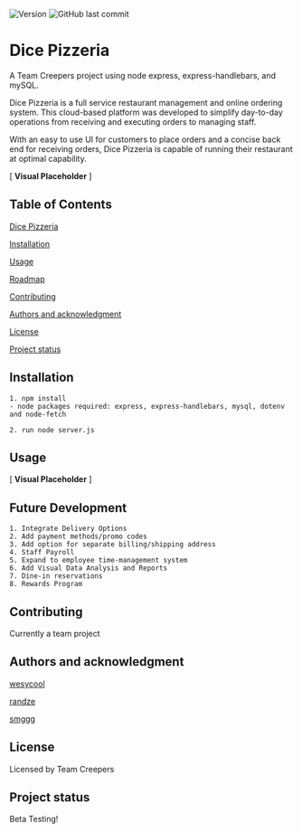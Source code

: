 ![Version](https://badge.fury.io/gh/tterb%2FHyde.svg) ![GitHub last commit](https://img.shields.io/github/last-commit/google/skia.svg?style=flat)
# Dice Pizzeria
A Team Creepers project using node express, express-handlebars, and mySQL.

Dice Pizzeria is a full service restaurant management and online ordering system. This cloud-based platform was developed to simplify day-to-day operations from receiving and executing orders to managing staff.

With an easy to use UI for customers to place orders and a concise back end for receiving orders, Dice Pizzeria is capable of running their restaurant at optimal capability.

[ **Visual Placeholder** ]

## Table of Contents
[Dice Pizzeria](#Dice-Pizzeria)

[Installation](#Installation)

[Usage](#Usage)

[Roadmap](#Future-Development)

[Contributing](#Contributing)

[Authors and acknowledgment](#Authors-and-acknowledgment)

[License](#License)

[Project status](#Project-status)

## Installation
```
1. npm install
- node packages required: express, express-handlebars, mysql, dotenv and node-fetch

2. run node server.js
```


## Usage
[ **Visual Placeholder** ]

## Future Development
```
1. Integrate Delivery Options
2. Add payment methods/promo codes
3. Add option for separate billing/shipping address
4. Staff Payroll
5. Expand to employee time-management system
6. Add Visual Data Analysis and Reports
7. Dine-in reservations
8. Rewards Program
```

## Contributing
Currently a team project

## Authors and acknowledgment
[wesycool](https://github.com/wesycool)

[randze](https://github.com/randze)

[smggg](https://github.com/smggg)

## License
Licensed by Team Creepers

## Project status
Beta Testing!